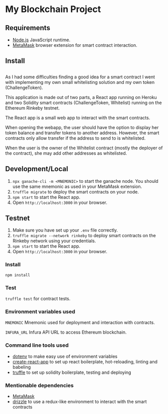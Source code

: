 # My Blockchain Project

## Requirements
- [Node.js](https://nodejs.org/en/) JavaScript runtime.
- [MetaMask](https://metamask.io/) browser extension for smart contract interaction.

## Install


##

As I had some difficulties finding a good idea for a smart contract I went with
implementing my own small whitelisting solution and my own token (ChallengeToken).

This application is made out of two parts, a React app running on Heroku 
and two Solidity smart contracts (ChallengeToken, Whitelist) running on the Ethereum Rinkeby testnet.

The React app is a small web app to interact with the smart contracts.

When opening the webapp, the user should have the option to display her token balance
and transfer tokens to another address. However, the smart contracts only allow transfer
if the address to send to is whitelisted.

When the user is the owner of the Whitelist contract (mostly the deployer of the contract),
 she may add other addresses as whitelisted.
 
## Development/Local
1. `npx ganache-cli -m <MNEMONIC>` to start the ganache node. You should use the same mnemonic
as used in your MetaMask extension.
2. `truffle migrate` to deploy the smart contracts on your node.
3. `npm start` to start the React app.
4. Open `http://localhost:3000` in your browser.

## Testnet
1. Make sure you have set up your `.env` file correctly.
2. `truffle migrate --network rinkeby` to deploy smart contracts on the
 Rinkeby network using your credentials.
3. `npm start` to start the React app.
4. Open `http://localhost:3000` in your browser.

### Install
`npm install`

### Test
`truffle test` for contract tests.

### Environment variables used
`MNEMONIC` Mnemonic used for deployment and interaction with contracts.

`INFURA_URL` Infura API URL to access Ethereum blockchain.

### Command line tools used
- [dotenv](https://github.com/motdotla/dotenv) to make easy use of environment variables
- [create-react-app](https://github.com/facebook/create-react-app) to set up react boilerplate, hot-reloading, linting and babeling
- [truffle](https://github.com/trufflesuite/truffle) to set up solidity boilerplate, testing and deploying

### Mentionable dependencies
- [MetaMask]() 
- [drizzle](https://github.com/trufflesuite/drizzle) to use a redux-like environment to interact with the smart contracts
